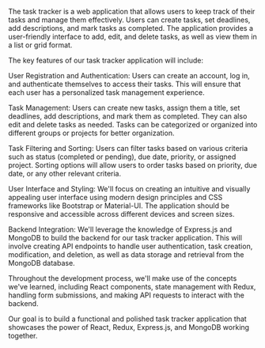 The task tracker is a web application that allows users to keep track of their tasks and manage them effectively. Users can create tasks, set deadlines, add descriptions, and mark tasks as completed. The application provides a user-friendly interface to add, edit, and delete tasks, as well as view them in a list or grid format.

The key features of our task tracker application will include:

User Registration and Authentication: Users can create an account, log in, and authenticate themselves to access their tasks. This will ensure that each user has a personalized task management experience.

Task Management: Users can create new tasks, assign them a title, set deadlines, add descriptions, and mark them as completed. They can also edit and delete tasks as needed. Tasks can be categorized or organized into different groups or projects for better organization.

Task Filtering and Sorting: Users can filter tasks based on various criteria such as status (completed or pending), due date, priority, or assigned project. Sorting options will allow users to order tasks based on priority, due date, or any other relevant criteria.

User Interface and Styling: We'll focus on creating an intuitive and visually appealing user interface using modern design principles and CSS frameworks like Bootstrap or Material-UI. The application should be responsive and accessible across different devices and screen sizes.

Backend Integration: We'll leverage the knowledge of Express.js and MongoDB to build the backend for our task tracker application. This will involve creating API endpoints to handle user authentication, task creation, modification, and deletion, as well as data storage and retrieval from the MongoDB database.

Throughout the development process, we'll make use of the concepts we've learned, including React components, state management with Redux, handling form submissions, and making API requests to interact with the backend.

Our goal is to build a functional and polished task tracker application that showcases the power of React, Redux, Express.js, and MongoDB working together.
